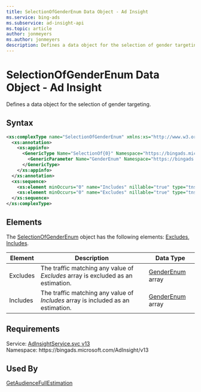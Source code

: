 ```yaml
---
title: SelectionOfGenderEnum Data Object - Ad Insight
ms.service: bing-ads
ms.subservice: ad-insight-api
ms.topic: article
author: jonmeyers
ms.author: jonmeyers
description: Defines a data object for the selection of gender targeting.
---
```

# SelectionOfGenderEnum Data Object - Ad Insight
Defines a data object for the selection of gender targeting.

## Syntax
```xml
<xs:complexType name="SelectionOfGenderEnum" xmlns:xs="http://www.w3.org/2001/XMLSchema">
  <xs:annotation>
    <xs:appinfo>
      <GenericType Name="SelectionOf{0}" Namespace="https://bingads.microsoft.com/AdInsight/v13" xmlns="http://schemas.microsoft.com/2003/10/Serialization/">
        <GenericParameter Name="GenderEnum" Namespace="https://bingads.microsoft.com/AdInsight/v13" />
      </GenericType>
    </xs:appinfo>
  </xs:annotation>
  <xs:sequence>
    <xs:element minOccurs="0" name="Includes" nillable="true" type="tns:ArrayOfGenderEnum" />
    <xs:element minOccurs="0" name="Excludes" nillable="true" type="tns:ArrayOfGenderEnum" />
  </xs:sequence>
</xs:complexType>
```

## <a name="elements"></a>Elements

The [SelectionOfGenderEnum](selectionofgenderenum.md) object has the following elements: [Excludes](#excludes), [Includes](#includes).

|Element|Description|Data Type|
|-----------|---------------|-------------|
|<a name="excludes"></a>Excludes|The traffic matching any value of *Excludes* array is excluded as an estimation.|[GenderEnum](genderenum.md) array|
|<a name="includes"></a>Includes|The traffic matching any value of *Includes* array is included as an estimation.|[GenderEnum](genderenum.md) array|

## Requirements
Service: [AdInsightService.svc v13](https://adinsight.api.bingads.microsoft.com/Api/Advertiser/AdInsight/v13/AdInsightService.svc)  
Namespace: https\://bingads.microsoft.com/AdInsight/v13  

## Used By
[GetAudienceFullEstimation](getaudiencefullestimation.md)  
